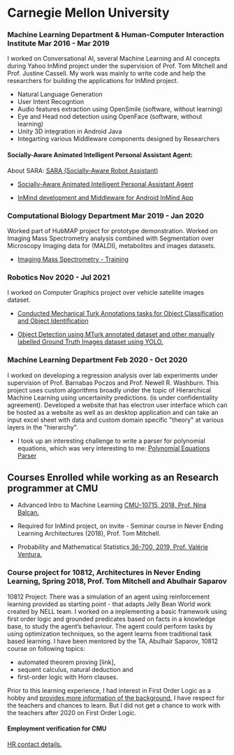 # Carnegie Mellon University

### Machine Learning Department & Human-Computer Interaction Institute Mar 2016 - Mar 2019

I worked on Conversational AI, several Machine Learning and AI concepts during Yahoo InMind project under the supervision of Prof. Tom Mitchell and Prof. Justine Cassell. My work was mainly to write code and help the researchers for building the applications for InMind project.

- Natural Language Generation
- User Intent Recogntion
- Audio features extraction using OpenSmile (software, without learning)
- Eye and Head nod detection using OpenFace (software, without learning)
- Unity 3D integration in Android Java
- Integarting various Middleware components designed by Researchers

#### Socially-Aware Animated Intelligent Personal Assistant Agent: 
About SARA: <a href="http://articulab.hcii.cs.cmu.edu/projects/sara/"> SARA (Socially-Aware Robot Assistant) </a>

- <a href="https://aclanthology.org/W16-3628.pdf"> Socially-Aware Animated Intelligent Personal Assistant Agent</a> 

- <a href="https://github.com/inmind-project/inmind-development">InMind development and Middleware for Android InMind App</a>

### Computational Biology Department Mar 2019 - Jan 2020

Worked part of HubMAP project for prototype demonstration. Worked on Imaging Mass Spectrometry analysis combined with Segmentation over Microscopy Imaging data for (MALDI), metabolites and images datasets.

- <a href="https://github.com/sushmaakoju/research-experience/blob/main/carnegie-mellon-university/sushma-akoju-Imaging_Mass_Spectrometry_HuBMAP_KT_Document.pdf">Imaging Mass Spectrometry - Training</a>

### Robotics Nov 2020 - Jul 2021

I worked on Computer Graphics project over vehicle satellite images dataset.

- <a href="https://github.com/sushmaakoju/mturk-task-helper">Conducted Mechanical Turk Annotations tasks for Object Classification and Object Identification</a>

- <a href="https://github.com/sushmaakoju/yolo"> Object Detection using MTurk annotated dataset and other manually labelled Ground Truth Images dataset using YOLO.</a>

### Machine Learning Department Feb 2020 - Oct 2020

I worked on developing a regression analysis over lab experiments under supervision of Prof. Barnabas Poczos and Prof. Newell R. Washburn. This project uses custom algorithms broadly under the topic of Hierarchical Machine Learning using uncertainity predictions. (is under confidentiality agreement). Developed a website that has electron user interface which can be hosted as a website as well as an desktop application and can take an input excel sheet with data and custom domain specific "theory" at various layers in the "hierarchy".

- I took up an interesting challenge to write a parser for polynomial equations, which was very interesting to me: <a href="https://github.com/sushmaakoju/polynomial-equation-parser"> Polynomial Equations Parser</a>

## Courses Enrolled while working as an Research programmer at CMU

 - Advanced Intro to Machine Learning <a href="https://www.cs.cmu.edu/~10715-f18/">CMU-10715, 2018, Prof. Nina Balcan.</a>

 - Required for InMind project, on invite - Seminar course in Never Ending Learning Architectures (2018), Prof. Tom Mitchell.

 - Probability and Mathematical Statistics<a href="https://www.stat.cmu.edu/~jinglei/spring19.shtml"> 36-700, 2019, Prof. Valérie Ventura.</a>

### Course project for 10812, Architectures in Never Ending Learning, Spring 2018, Prof. Tom Mitchell and Abulhair Saparov

10812 Project: There was a simulation of an agent using reinforcement learning provided as starting point - that adapts Jelly Bean World work created by NELL team. 
I worked on a implementing a basic framework using first order logic and grounded predicates based on facts in a
knowledge base, to study the agent’s behaviour. The agent could perform tasks by using optimization
techniques, so the agent learns from traditional task based learning. 
I have been mentored by the TA, Abulhair Saparov, 10812 course on following topics: 
   - automated theorem proving [link], 
   - sequent calculus, natural deduction and 
   - first-order logic with Horn clauses.

Prior to this learning experience, I had interest in First Order Logic as a hobby and <a href="https://github.com/sushmaakoju/research-experience/tree/main/study-on-logic"> provides more information of the background.</a> I have respect for the teachers and chances to learn. But I did not get a chance to work with the teachers after 2020 on First Order Logic.

#### Employment verification for CMU
<a href="https://www.cmu.edu/hr/service-center/help/index.html#verifications">HR contact details.</a>